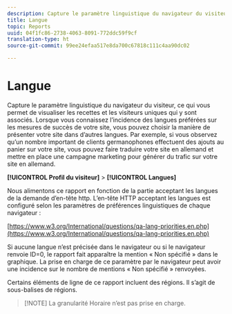 ```yaml
---
description: Capture le paramètre linguistique du navigateur du visiteur, ce qui vous permet de visualiser les recettes et les visiteurs uniques qui y sont associés. Lorsque vous connaissez l’incidence des langues préférées sur les mesures de succès de votre site, vous pouvez choisir la manière de présenter votre site dans d’autres langues. Par exemple, si vous observez qu’un nombre important de clients germanophones effectuent des ajouts au panier sur votre site, vous pouvez faire traduire votre site en allemand et mettre en place une campagne marketing pour générer du trafic sur votre site en allemand.
title: Langue
topic: Reports
uuid: 04f1fc86-2738-4063-8091-772ddc59f9cf
translation-type: ht
source-git-commit: 99ee24efaa517e8da700c67818c111c4aa90dc02

---
```



# Langue

Capture le paramètre linguistique du navigateur du visiteur, ce qui vous permet de visualiser les recettes et les visiteurs uniques qui y sont associés. Lorsque vous connaissez l’incidence des langues préférées sur les mesures de succès de votre site, vous pouvez choisir la manière de présenter votre site dans d’autres langues. Par exemple, si vous observez qu’un nombre important de clients germanophones effectuent des ajouts au panier sur votre site, vous pouvez faire traduire votre site en allemand et mettre en place une campagne marketing pour générer du trafic sur votre site en allemand.

**[!UICONTROL Profil du visiteur]** > **[!UICONTROL Langues]**

Nous alimentons ce rapport en fonction de la partie acceptant les langues de la demande d’en-tête http. L’en-tête HTTP acceptant les langues est configuré selon les paramètres de préférences linguistiques de chaque navigateur :

[https://www.w3.org/International/questions/qa-lang-priorities.en.php](https://www.w3.org/International/questions/qa-lang-priorities.en.php)

Si aucune langue n’est précisée dans le navigateur ou si le navigateur renvoie ID=0, le rapport fait apparaître la mention « Non spécifié » dans le graphique. La prise en charge de ce paramètre par le navigateur peut avoir une incidence sur le nombre de mentions « Non spécifié » renvoyées.

Certains éléments de ligne de ce rapport incluent des régions. Il s’agit de sous-balises de régions.

> [!NOTE] La granularité Horaire n’est pas prise en charge.

